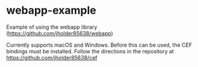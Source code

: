 # webapp-example
Example of using the webapp library (https://github.com/jholder85638/webapp)

Currently supports macOS and Windows. Before this can be used, the CEF
bindings must be installed. Follow the directions in the repository at
https://github.com/jholder85638/cef
